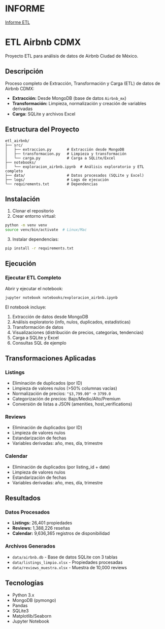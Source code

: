 # INFORME
[Informe ETL](https://docs.google.com/document/d/1riNNTxp6XgctT9ooaYw2YByyfvXwraZi_qkSoxFuGho/edit?usp=sharing)

# ETL Airbnb CDMX

Proyecto ETL para análisis de datos de Airbnb Ciudad de México.

## Descripción

Proceso completo de Extracción, Transformación y Carga (ETL) de datos de Airbnb CDMX:

- **Extracción:** Desde MongoDB (base de datos `Airbnb_mx`)
- **Transformación:** Limpieza, normalización y creación de variables derivadas
- **Carga:** SQLite y archivos Excel

## Estructura del Proyecto

```
etl_airbnb/
├── src/
│   ├── extraccion.py       # Extracción desde MongoDB
│   ├── transformacion.py   # Limpieza y transformación
│   └── carga.py            # Carga a SQLite/Excel
├── notebooks/
│   └── exploracion_airbnb.ipynb  # Análisis exploratorio y ETL completo
├── data/                   # Datos procesados (SQLite y Excel)
├── logs/                   # Logs de ejecución
└── requirements.txt        # Dependencias
```

## Instalación

1. Clonar el repositorio
2. Crear entorno virtual:

```bash
python -m venv venv
source venv/bin/activate  # Linux/Mac
```

3. Instalar dependencias:

```bash
pip install -r requirements.txt
```

## Ejecución

### Ejecutar ETL Completo

Abrir y ejecutar el notebook:

```bash
jupyter notebook notebooks/exploracion_airbnb.ipynb
```

El notebook incluye:

1. Extracción de datos desde MongoDB
2. Análisis exploratorio (info, nulos, duplicados, estadísticas)
3. Transformación de datos
4. Visualizaciones (distribución de precios, categorías, tendencias)
5. Carga a SQLite y Excel
6. Consultas SQL de ejemplo

## Transformaciones Aplicadas

### Listings

- Eliminación de duplicados (por ID)
- Limpieza de valores nulos (>50% columnas vacías)
- Normalización de precios: `"$3,799.00"` → `3799.0`
- Categorización de precios: Bajo/Medio/Alto/Premium
- Conversión de listas a JSON (amenities, host_verifications)

### Reviews

- Eliminación de duplicados (por ID)
- Limpieza de valores nulos
- Estandarización de fechas
- Variables derivadas: año, mes, día, trimestre

### Calendar

- Eliminación de duplicados (por listing_id + date)
- Limpieza de valores nulos
- Estandarización de fechas
- Variables derivadas: año, mes, día, trimestre

## Resultados

### Datos Procesados

- **Listings:** 26,401 propiedades
- **Reviews:** 1,388,226 reseñas
- **Calendar:** 9,636,365 registros de disponibilidad

### Archivos Generados

- `data/airbnb.db` - Base de datos SQLite con 3 tablas
- `data/listings_limpio.xlsx` - Propiedades procesadas
- `data/reviews_muestra.xlsx` - Muestra de 10,000 reviews

## Tecnologías

- Python 3.x
- MongoDB (pymongo)
- Pandas
- SQLite3
- Matplotlib/Seaborn
- Jupyter Notebook
